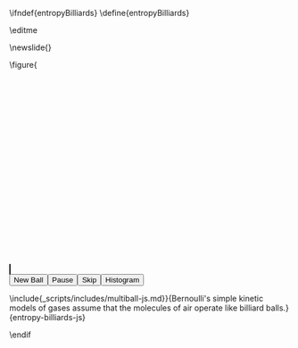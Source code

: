 \ifndef{entropyBilliards}
\define{entropyBilliards}

\editme

\newslide{}

\figure{<div>
<canvas id="multiball-canvas" width="500" height="500" style="border:1px solid black;display:inline;text-align:left "></canvas>   <div id="multiball-histogram-canvas" style="width:450px;height:350px;display:inline-block;text-align:right"></div></div><div><button id="multiball-newball" style="text-align:right">New Ball</button><button id="multiball-pause" style="text-align:right">Pause</button><button id="multiball-skip" style="text-align:right">Skip</button><button id="multiball-histogram" style="text-align:right">Histogram</button></div>

\include{_scripts/includes/multiball-js.md}}{Bernoulli's simple kinetic models of gases assume that the molecules of air operate like billiard balls.}{entropy-billiards-js}


\endif
